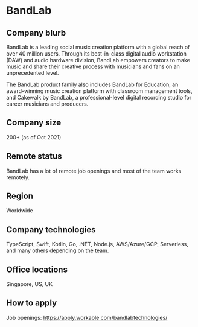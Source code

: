 # BandLab

## Company blurb

BandLab is a leading social music creation platform with a global reach of over 40 million users. Through its best-in-class digital audio workstation (DAW) and audio hardware division, BandLab empowers creators to make music and share their creative process with musicians and fans on an unprecedented level.

The BandLab product family also includes BandLab for Education, an award-winning music creation platform with classroom management tools, and Cakewalk by BandLab, a professional-level digital recording studio for career musicians and producers.

## Company size

200+ (as of Oct 2021)

## Remote status

BandLab has a lot of remote job openings and most of the team works remotely.

## Region

Worldwide

## Company technologies

TypeScript, Swift, Kotlin, Go, .NET, Node.js, AWS/Azure/GCP, Serverless, and many others depending on the team.

## Office locations

Singapore, US, UK

## How to apply

Job openings: <https://apply.workable.com/bandlabtechnologies/>
